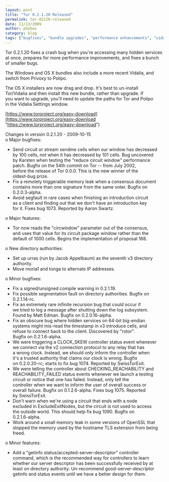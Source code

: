 ```yaml
---
layout: post
title: "Tor 0.2.1.20 Released"
permalink: tor-02120-released
date: 11/13/2009
author: phobos
category: blog
tags: ["bugfixes", "bundle upgrades", "performance enhancements", "vidalia updates"]
---
```


Tor 0.2.1.20 fixes a crash bug when you're accessing many hidden services  
at once, prepares for more performance improvements, and fixes a bunch  
of smaller bugs.

The Windows and OS X bundles also include a more recent Vidalia, and  
switch from Privoxy to Polipo.

The OS X installers are now drag and drop. It's best to un-install  
Tor/Vidalia and then install this new bundle, rather than upgrade. If  
you want to upgrade, you'll need to update the paths for Tor and Polipo  
in the Vidalia Settings window.

[https://www.torproject.org/easy-download](https://www.torproject.org/easy-download "https://www.torproject.org/easy-download")

Changes in version 0.2.1.20 - 2009-10-15  
 o Major bugfixes:

- Send circuit or stream sendme cells when our window has decreased  
 by 100 cells, not when it has decreased by 101 cells. Bug uncovered  
 by Karsten when testing the "reduce circuit window" performance  
 patch. Bugfix on the 54th commit on Tor -- from July 2002,  
 before the release of Tor 0.0.0. This is the new winner of the  
 oldest-bug prize.  
 - Fix a remotely triggerable memory leak when a consensus document  
 contains more than one signature from the same voter. Bugfix on  
 0.2.0.3-alpha.  
 - Avoid segfault in rare cases when finishing an introduction circuit  
 as a client and finding out that we don't have an introduction key  
 for it. Fixes bug 1073. Reported by Aaron Swartz.

o Major features:

- Tor now reads the "circwindow" parameter out of the consensus,  
 and uses that value for its circuit package window rather than the  
 default of 1000 cells. Begins the implementation of proposal 168.

o New directory authorities:

- Set up urras (run by Jacob Appelbaum) as the seventh v3 directory  
 authority.  
 - Move moria1 and tonga to alternate IP addresses.

o Minor bugfixes:

- Fix a signed/unsigned compile warning in 0.2.1.19.  
 - Fix possible segmentation fault on directory authorities. Bugfix on  
 0.2.1.14-rc.  
 - Fix an extremely rare infinite recursion bug that could occur if  
 we tried to log a message after shutting down the log subsystem.  
 Found by Matt Edman. Bugfix on 0.2.0.16-alpha.  
 - Fix an obscure bug where hidden services on 64-bit big-endian  
 systems might mis-read the timestamp in v3 introduce cells, and  
 refuse to connect back to the client. Discovered by "rotor".  
 Bugfix on 0.2.1.6-alpha.  
 - We were triggering a CLOCK\_SKEW controller status event whenever  
 we connect via the v2 connection protocol to any relay that has  
 a wrong clock. Instead, we should only inform the controller when  
 it's a trusted authority that claims our clock is wrong. Bugfix  
 on 0.2.0.20-rc; starts to fix bug 1074. Reported by SwissTorExit.  
 - We were telling the controller about CHECKING\_REACHABILITY and  
 REACHABILITY\_FAILED status events whenever we launch a testing  
 circuit or notice that one has failed. Instead, only tell the  
 controller when we want to inform the user of overall success or  
 overall failure. Bugfix on 0.1.2.6-alpha. Fixes bug 1075. Reported  
 by SwissTorExit.  
 - Don't warn when we're using a circuit that ends with a node  
 excluded in ExcludeExitNodes, but the circuit is not used to access  
 the outside world. This should help fix bug 1090. Bugfix on  
 0.2.1.6-alpha.  
 - Work around a small memory leak in some versions of OpenSSL that  
 stopped the memory used by the hostname TLS extension from being  
 freed.

o Minor features:

- Add a "getinfo status/accepted-server-descriptor" controller  
 command, which is the recommended way for controllers to learn  
 whether our server descriptor has been successfully received by at  
 least on directory authority. Un-recommend good-server-descriptor  
 getinfo and status events until we have a better design for them.


